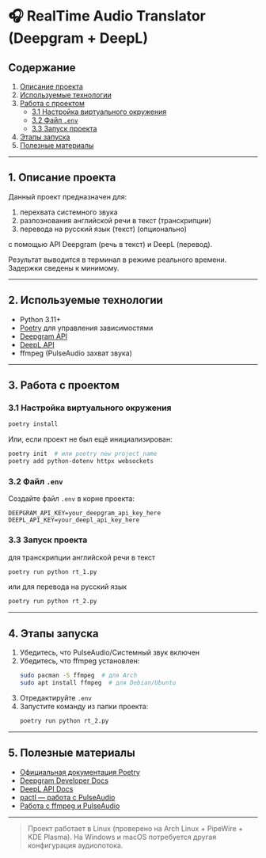 # 🎧 RealTime Audio Translator (Deepgram + DeepL)

## Содержание

1. [Описание проекта](#1-описание-проекта)
2. [Используемые технологии](#2-используемые-технологии)
3. [Работа с проектом](#3-работа-с-проектом)
   - [3.1 Настройка виртуального окружения](#31-настройка-виртуального-окружения)
   - [3.2 Файл ](#32-файл-env)[`.env`](#32-файл-env)
   - [3.3 Запуск проекта](#33-запуск-проекта)
4. [Этапы запуска](#4-этапы-запуска)
5. [Полезные материалы](#5-полезные-материалы)

---

## 1. Описание проекта

Данный проект предназначен для:
1) перехвата системного звука
2) разпознования английской речи в текст (транскрипции)
3) перевода на русский язык (текст) (опционально)

с помощью API Deepgram (речь в текст) и DeepL (перевод).

Результат выводится в терминал в режиме реального времени. Задержки сведены к минимому.

---

## 2. Используемые технологии

- Python 3.11+
- [Poetry](https://python-poetry.org/) для управления зависимостями
- [Deepgram API](https://www.deepgram.com/)
- [DeepL API](https://www.deepl.com/)
- ffmpeg (PulseAudio захват звука)

---

## 3. Работа с проектом

### 3.1 Настройка виртуального окружения

```bash
poetry install
```

Или, если проект не был ещё инициализирован:

```bash
poetry init  # или poetry new project_name
poetry add python-dotenv httpx websockets
```

### 3.2 Файл `.env`

Создайте файл `.env` в корне проекта:

```dotenv
DEEPGRAM_API_KEY=your_deepgram_api_key_here
DEEPL_API_KEY=your_deepl_api_key_here
```

### 3.3 Запуск проекта
для транскрипции английской речи в текст
```bash
poetry run python rt_1.py
```
или для перевода на русский язык
```bash
poetry run python rt_2.py
```
---

## 4. Этапы запуска

1. Убедитесь, что PulseAudio/Системный звук включен
2. Убедитесь, что ffmpeg установлен:
   ```bash
   sudo pacman -S ffmpeg  # для Arch
   sudo apt install ffmpeg  # для Debian/Ubuntu
   ```
3. Отредактируйте `.env`
4. Запустите команду из папки проекта:
   ```bash
   poetry run python rt_2.py
   ```

---

## 5. Полезные материалы

- [Официальная документация Poetry](https://python-poetry.org/docs/)
- [Deepgram Developer Docs](https://developers.deepgram.com/)
- [DeepL API Docs](https://www.deepl.com/docs-api)
- [pactl — работа с PulseAudio](https://www.freedesktop.org/wiki/Software/PulseAudio/Documentation/User/CLI/)
- [Работа с ffmpeg и PulseAudio](https://trac.ffmpeg.org/wiki/Capture/PulseAudio)

---

> Проект работает в Linux (проверено на Arch Linux + PipeWire + KDE Plasma). На Windows и macOS потребуется другая конфигурация аудиопотока.

